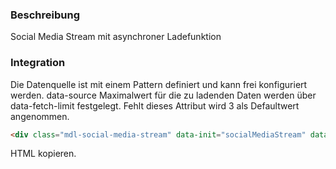 ### Beschreibung

Social Media Stream mit asynchroner Ladefunktion

### Integration

Die Datenquelle ist mit einem Pattern definiert und kann frei konfiguriert werden. data-source
Maximalwert für die zu ladenden Daten werden über data-fetch-limit festgelegt. Fehlt dieses Attribut wird 3 als Defaultwert angenommen.

```html
<div class="mdl-social-media-stream" data-init="socialMediaStream" data-source="/mocks/modules/social_media_stream/social_media_stream_start_{start}_limit_{limit}.json" data-fetch-limit="3">
```



HTML kopieren.
